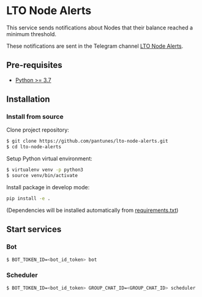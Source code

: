 # LTO Node Alerts

This service sends notifications about Nodes that their balance reached a minimum 
threshold.

These notifications are sent in the Telegram channel [LTO Node Alerts](https://t.me/joinchat/AAAAAFISF9ZjCObeRTmSiw).

## Pre-requisites

* [Python >= 3.7](https://www.python.org/downloads)


## Installation

### Install from source

Clone project repository:
```bash
$ git clone https://github.com/pantunes/lto-node-alerts.git
$ cd lto-node-alerts
```

Setup Python virtual environment:
```bash
$ virtualenv venv -p python3
$ source venv/bin/activate
```

Install package in develop mode:
```bash
pip install -e .
```
(Dependencies will be installed automatically from [requirements.txt](requirements.txt))

## Start services

### Bot

```bash
$ BOT_TOKEN_ID=<bot_id_token> bot
```

### Scheduler

```bash
$ BOT_TOKEN_ID=<bot_id_token> GROUP_CHAT_ID=<GROUP_CHAT_ID> scheduler
```
